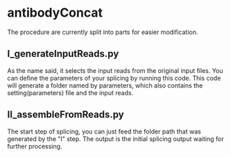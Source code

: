 # antibodyConcat
The procedure are currently split into parts for easier modification.

## I_generateInputReads.py
As the name said, it selects the input reads from the original input files. 
You can define the parameters of your splicing by running this code.
This code will generate a folder named by parameters, which also contains the setting(parameters) file and the input reads.

## II_assembleFromReads.py
The start step of splicing, you can just feed the folder path that was generated by the "I" step.
The output is the initial splicing output waiting for further processing.
### 
